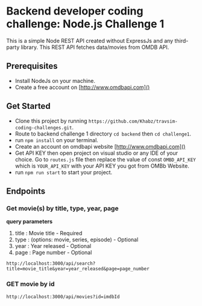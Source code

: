 # Backend developer coding challenge: Node.js Challenge 1

This is a simple Node REST API created without ExpressJs and any third-party library. This REST API fetches data/movies from OMDB API.

## Prerequisites
- Install NodeJs on your machine.
- Create a free account on [http://www.omdbapi.com]()

## Get Started
- Clone this project by running `https://github.com/Khabz/travsim-coding-challenges.git`.
- Route to backend challenge 1 directory `cd backend` then `cd challenge1`.
- run `npm install` on your terminal.
- Create an account on omdbapi website [http://www.omdbapi.com]()
- Get API KEY then open project on visual studio or any IDE of your choice. Go to `routes.js` file then replace the value of const `OMBD_API_KEY` which is `YOUR_API_KEY` with your API KEY you got from OMBb Website.
- run `npm run start` to start your project.

## Endpoints
### Get movie(s) by title, type, year, page

**query parameters**
1. title : Movie title - Required
2. type : (options: movie, series, episode) - Optional
3. year : Year released - Optional
4. page : Page number - Optional

`
http://localhost:3000/api/search?title=movie_title&year=year_released&page=page_number
`

### GET movie by id

`
http://localhost:3000/api/movies?id=imdbId
`

